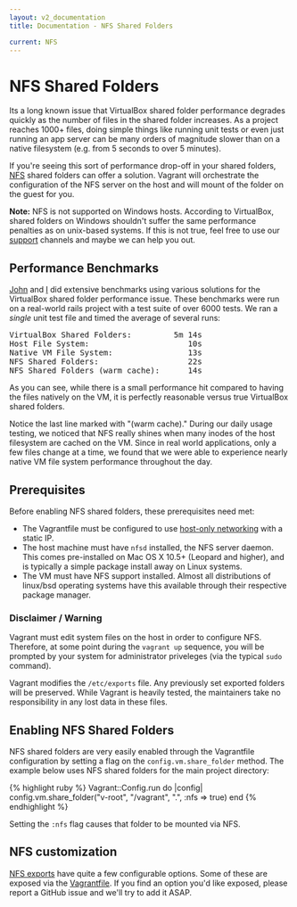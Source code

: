 ```yaml
---
layout: v2_documentation
title: Documentation - NFS Shared Folders

current: NFS
---
```

# NFS Shared Folders

Its a long known issue that VirtualBox shared folder performance
degrades quickly as the number of files in the shared folder increases.
As a project reaches 1000+ files, doing simple things like running unit
tests or even just running an app server can be many orders of magnitude
slower than on a native filesystem (e.g. from 5 seconds to over 5 minutes).

If you're seeing this sort of performance drop-off in your shared folders,
<a href="http://en.wikipedia.org/wiki/Network_File_System_(protocol)">NFS</a> shared
folders can offer a solution. Vagrant will orchestrate the configuration
of the NFS server on the host and will mount of the folder on the guest
for you.

**Note:** NFS is not supported on Windows hosts. According to VirtualBox,
shared folders on Windows shouldn't suffer the same performance penalties
as on unix-based systems. If this is not true, feel free to use our [support](/support.html)
channels and maybe we can help you out.

## Performance Benchmarks

[John](http://nickelcode.com) and [I](http://github.com/mitchellh) did extensive
benchmarks using various solutions for the VirtualBox shared folder performance
issue. These benchmarks were run on a real-world rails project with a test
suite of over 6000 tests. We ran a _single_ unit test file and timed the average
of several runs:

<pre>
VirtualBox Shared Folders:         5m 14s
Host File System:                     10s
Native VM File System:                13s
NFS Shared Folders:                   22s
NFS Shared Folders (warm cache):      14s
</pre>

As you can see, while there is a small performance hit compared to having
the files natively on the VM, it is perfectly reasonable versus true
VirtualBox shared folders.

Notice the last line marked with "(warm cache)." During our daily usage
testing, we noticed that NFS really shines when many inodes of the host
filesystem are cached on the VM. Since in real world applications, only a
few files change at a time, we found that we were able to experience nearly
native VM file system performance throughout the day.

## Prerequisites

Before enabling NFS shared folders, these prerequisites need met:

* The Vagrantfile must be configured to use
  [host-only networking](host_only_networking.html) with a static IP.
* The host machine must have `nfsd` installed, the NFS server
  daemon. This comes pre-installed on Mac OS X 10.5+ (Leopard and higher),
  and is typically a simple package install away on Linux systems.
* The VM must have NFS support installed. Almost all distributions of linux/bsd
  operating systems have this available through their respective package manager.

<div class="alert alert-block alert-notice">
  <h3>Disclaimer / Warning</h3>
  <p>
    Vagrant must edit system files on the host in order to configure NFS.
    Therefore, at some point during the <code>vagrant up</code> sequence,
    you will be prompted by your system for administrator priveleges (via
    the typical <code>sudo</code> command).
  </p>
  <p>
    Vagrant modifies the <code>/etc/exports</code> file. Any previously
    set exported folders will be preserved. While Vagrant is heavily tested,
    the maintainers take no responsibility in any lost data in these files.
  </p>
</div>

## Enabling NFS Shared Folders

NFS shared folders are very easily enabled through the Vagrantfile
configuration by setting a flag on the `config.vm.share_folder` method.
The example below uses NFS shared folders for the main project
directory:

{% highlight ruby %}
Vagrant::Config.run do |config|
  config.vm.share_folder("v-root", "/vagrant", ".", :nfs => true)
end
{% endhighlight %}

Setting the `:nfs` flag causes that folder to be mounted via
NFS.

## NFS customization

[NFS exports](http://linux.die.net/man/5/exports) have quite a few configurable
options. Some of these are exposed via the [Vagrantfile](/v2/docs/vagrantfile.html).
If you find an option you'd like exposed, please report a GitHub issue and
we'll try to add it ASAP.

